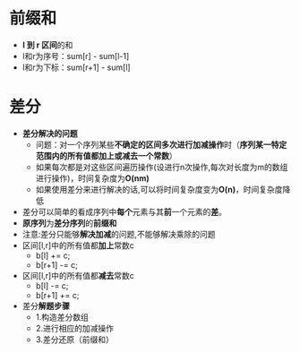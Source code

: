 # **前缀和**

-  **l 到 r 区间**的和
  - l和r为序号：sum[r] - sum[l-1]
  - l和r为下标：sum[r+1] - sum[l]

 

# 差分

- **差分解决的问题**
  - 问题：对一个序列某些**不确定的区间多次进行加减操作**时（**序列某一特定范围内的所有值都加上或减去一个常数**）
  - 如果每次都是对这些区间遍历操作(设进行n次操作,每次对长度为m的数组进行操作)，时间复杂度为**O(nm)**
  - 如果使用差分来进行解决的话,可以将时间复杂度变为**O(n)**，时间复杂度降低
- 差分可以简单的看成序列中**每个**元素与其**前**一个元素的**差**。
- **原序列**为**差分序列**的**前缀和**
- 注意:差分只能够**解决加减**的问题,不能够解决乘除的问题
- 区间[l,r]中的所有值都**加上**常数c
  - b[l] += c;
  - b[r+1] -= c;
- 区间[l,r]中的所有值都**减去**常数c
  - b[l] -= c;
  - b[r+1] += c;
- 差分**解题步骤**
  - 1.构造差分数组
  - 2.进行相应的加减操作
  - 3.差分还原（前缀和）